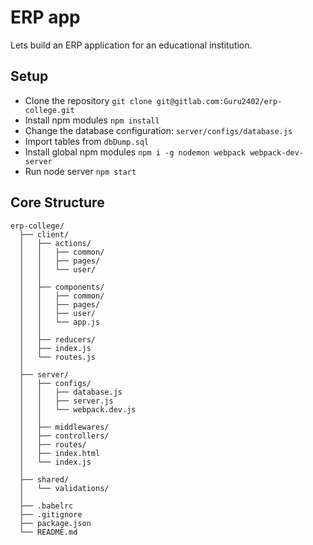 # ERP app
Lets build an ERP application for an educational institution.

## Setup
- Clone the repository `git clone git@gitlab.com:Guru2402/erp-college.git`
- Install npm modules `npm install`
- Change the database configuration: `server/configs/database.js`
- Import tables from `dbDump.sql`
- Install global npm modules `npm i -g nodemon webpack webpack-dev-server`
- Run node server `npm start`

## Core Structure
    erp-college/
      ├── client/
      │   ├── actions/
      │   │   ├── common/
      │   │   ├── pages/
      │   │   └── user/
      │   │
      │   ├── components/
      │   │   ├── common/
      │   │   ├── pages/
      │   │   ├── user/
      │   │   └── app.js
      │   │
      │   ├── reducers/
      │   ├── index.js
      │   └── routes.js
      │
      ├── server/
      │   ├── configs/
      │   │   ├── database.js
      │   │   ├── server.js
      │   │   └── webpack.dev.js
      │   │
      │   ├── middlewares/
      │   ├── controllers/
      │   ├── routes/
      │   ├── index.html
      │   └── index.js
      │
      ├── shared/
      │   └── validations/
      │
      ├── .babelrc
      ├── .gitignore
      ├── package.json
      └── README.md

